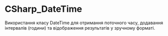 # CSharp_DateTime
Використання класу DateTime для отримання поточного часу, додавання інтервалів (години) та відображення результатів у зручному форматі.
